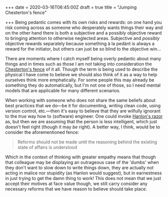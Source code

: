 +++
date = 2020-03-16T06:45:00Z
draft = true
title = "Jumping Chesterton's fence"

+++
Being pedantic comes with its own risks and rewards: on one hand you risk coming across as someone who desperately wants things their way and on the other hand there is both a subjective and a possibly objective reward to bringing attention to otherwise neglected areas. Subjective and _possibly_ objective rewards separately because something à la pedànt is always a reward for the initiator, but others can just be so blind to the objective win...

There are moments where I catch myself being overly pedantic about many things and in times such as those I am not taking into consideration the [Chesterton's fence](https://en.wikipedia.org/wiki/Wikipedia:Chesterton%27s_fence) of it all. Though the term is being used to describe the physical I have come to believe we should also think of it as a way to help ourselves think more emphatically. For some people this may already be something they do automatically, but I'm not one of those, so I need mental models that are applicable for many different scenarios.

When working with someone who does not share the same  beliefs about best practices that we do—be it for documenting, writing clean code, using version control, etc.—then it's easy to believe that they are wilfully ignorant to the _true_ way how to (software) engineer. One could invoke [Hanlon's razor](https://en.wikipedia.org/wiki/Hanlon%27s_razor) as, but then we are assuming that the person is less intelligent, which just doesn't feel right (though it may _be_ right). A better way, I think, would be to consider the aforementioned fence:

> Reforms should not be made until the reasoning behind the existing state of affairs is understood

Which in the context of thinking with greater empathy means that though that colleague may be displaying an outrageous case of the 'dumbs' when they don't want to slow down to write things down, they are actually not acting in malice nor stupidity (as Hanlon would suggest), but in earnestness in just trying to get the damn thing to work! This does not mean that we just accept their motives at face value though, we still carry consider any necessary reforms that we have reason to believe should take place.
